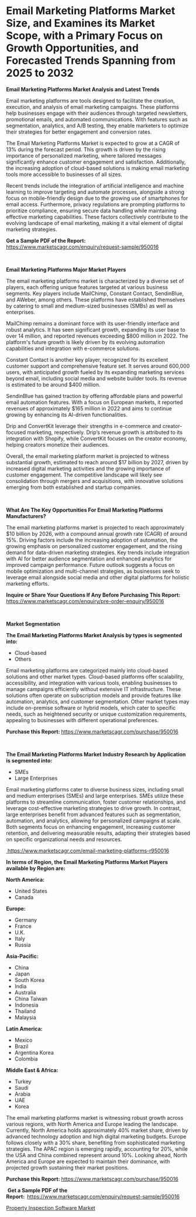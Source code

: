 <p><h1>Email Marketing Platforms Market Size, and Examines its Market Scope, with a Primary Focus on Growth Opportunities, and Forecasted Trends Spanning from 2025 to 2032</h1></p><p><strong>Email Marketing Platforms Market Analysis and Latest Trends</strong></p>
<p><p>Email marketing platforms are tools designed to facilitate the creation, execution, and analysis of email marketing campaigns. These platforms help businesses engage with their audiences through targeted newsletters, promotional emails, and automated communications. With features such as segmentation, analytics, and A/B testing, they enable marketers to optimize their strategies for better engagement and conversion rates.</p><p>The Email Marketing Platforms Market is expected to grow at a CAGR of 13% during the forecast period. This growth is driven by the rising importance of personalized marketing, where tailored messages significantly enhance customer engagement and satisfaction. Additionally, the increasing adoption of cloud-based solutions is making email marketing tools more accessible to businesses of all sizes. </p><p>Recent trends include the integration of artificial intelligence and machine learning to improve targeting and automate processes, alongside a strong focus on mobile-friendly design due to the growing use of smartphones for email access. Furthermore, privacy regulations are prompting platforms to prioritize compliance, ensuring secure data handling while maintaining effective marketing capabilities. These factors collectively contribute to the evolving landscape of email marketing, making it a vital element of digital marketing strategies.</p></p>
<p><strong>Get a Sample PDF of the Report:&nbsp;</strong> <a href="https://www.marketscagr.com/enquiry/request-sample/950016?utm_campaign=3019&utm_medium=2&utm_source=Github&utm_content=ia&utm_term=07032025&utm_id=email-marketing-platforms">https://www.marketscagr.com/enquiry/request-sample/950016</a></p>
<p>&nbsp;</p>
<p><strong>Email Marketing Platforms Major Market Players</strong></p>
<p><p>The email marketing platforms market is characterized by a diverse set of players, each offering unique features targeted at various business segments. Key players include MailChimp, Constant Contact, SendinBlue, and AWeber, among others. These platforms have established themselves by catering to small and medium-sized businesses (SMBs) as well as enterprises.</p><p>MailChimp remains a dominant force with its user-friendly interface and robust analytics. It has seen significant growth, expanding its user base to over 14 million, and reported revenues exceeding $800 million in 2022. The platform's future growth is likely driven by its evolving automation capabilities and integration with e-commerce solutions.</p><p>Constant Contact is another key player, recognized for its excellent customer support and comprehensive feature set. It serves around 600,000 users, with anticipated growth fueled by its expanding marketing services beyond email, including social media and website builder tools. Its revenue is estimated to be around $400 million.</p><p>SendinBlue has gained traction by offering affordable plans and powerful email automation features. With a focus on European markets, it reported revenues of approximately $165 million in 2022 and aims to continue growing by enhancing its AI-driven functionalities.</p><p>Drip and ConvertKit leverage their strengths in e-commerce and creator-focused marketing, respectively. Drip’s revenue growth is attributed to its integration with Shopify, while ConvertKit focuses on the creator economy, helping creators monetize their audiences.</p><p>Overall, the email marketing platform market is projected to witness substantial growth, estimated to reach around $17 billion by 2027, driven by increased digital marketing activities and the growing importance of customer engagement. The competitive landscape will likely see consolidation through mergers and acquisitions, with innovative solutions emerging from both established and startup companies.</p></p>
<p>&nbsp;</p>
<p><strong>What Are The Key Opportunities For Email Marketing Platforms Manufacturers?</strong></p>
<p><p>The email marketing platforms market is projected to reach approximately $10 billion by 2026, with a compound annual growth rate (CAGR) of around 15%. Driving factors include the increasing adoption of automation, the growing emphasis on personalized customer engagement, and the rising demand for data-driven marketing strategies. Key trends include integration with AI for better audience segmentation and enhanced analytics for improved campaign performance. Future outlook suggests a focus on mobile optimization and multi-channel strategies, as businesses seek to leverage email alongside social media and other digital platforms for holistic marketing efforts.</p></p>
<p><strong>Inquire or Share Your Questions If Any Before Purchasing This Report:</strong> <a href="https://www.marketscagr.com/enquiry/pre-order-enquiry/950016?utm_campaign=3019&utm_medium=2&utm_source=Github&utm_content=ia&utm_term=07032025&utm_id=email-marketing-platforms">https://www.marketscagr.com/enquiry/pre-order-enquiry/950016</a></p>
<p>&nbsp;</p>
<p><strong>Market Segmentation</strong></p>
<p><strong>The Email Marketing Platforms Market Analysis by types is segmented into:</strong></p>
<p><ul><li>Cloud-based</li><li>Others</li></ul></p>
<p><p>Email marketing platforms are categorized mainly into cloud-based solutions and other market types. Cloud-based platforms offer scalability, accessibility, and integration with various tools, enabling businesses to manage campaigns efficiently without extensive IT infrastructure. These solutions often operate on subscription models and provide features like automation, analytics, and customer segmentation. Other market types may include on-premise software or hybrid models, which cater to specific needs, such as heightened security or unique customization requirements, appealing to businesses with different operational preferences.</p></p>
<p><strong>Purchase this Report:&nbsp;</strong><a href="https://www.marketscagr.com/purchase/950016?utm_campaign=3019&utm_medium=2&utm_source=Github&utm_content=ia&utm_term=07032025&utm_id=email-marketing-platforms">https://www.marketscagr.com/purchase/950016</a></p>
<p>&nbsp;</p>
<p><strong>The Email Marketing Platforms Market Industry Research by Application is segmented into:</strong></p>
<p><ul><li>SMEs</li><li>Large Enterprises</li></ul></p>
<p><p>Email marketing platforms cater to diverse business sizes, including small and medium enterprises (SMEs) and large enterprises. SMEs utilize these platforms to streamline communication, foster customer relationships, and leverage cost-effective marketing strategies to drive growth. In contrast, large enterprises benefit from advanced features such as segmentation, automation, and analytics, allowing for personalized campaigns at scale. Both segments focus on enhancing engagement, increasing customer retention, and delivering measurable results, adapting their strategies based on specific organizational needs and resources.</p></p>
<p><a href="https://www.marketscagr.com/email-marketing-platforms-r950016?utm_campaign=3019&utm_medium=2&utm_source=Github&utm_content=ia&utm_term=07032025&utm_id=email-marketing-platforms">&nbsp;https://www.marketscagr.com/email-marketing-platforms-r950016</a></p>
<p><strong>In terms of Region, the Email Marketing Platforms Market Players available by Region are:</strong></p>
<p>
    <p> <strong> North America: </strong>
        <ul>
            <li>United States</li>
            <li>Canada</li>
        </ul>
        </p> 
    <p> <strong> Europe: </strong>
        <ul>
            <li>Germany</li>
            <li>France</li>
            <li>U.K.</li>
            <li>Italy</li>
            <li>Russia</li>
        </ul>
        </p> 
    <p> <strong> Asia-Pacific: </strong>
        <ul>
            <li>China</li>
            <li>Japan</li>
            <li>South Korea</li>
            <li>India</li>
            <li>Australia</li>
            <li>China Taiwan</li>
            <li>Indonesia</li>
            <li>Thailand</li>
            <li>Malaysia</li>
        </ul>
        </p> 
    <p> <strong> Latin America: </strong>
        <ul>
            <li>Mexico</li>
            <li>Brazil</li>
            <li>Argentina Korea</li>
            <li>Colombia</li>
        </ul>
        </p> 
    <p> <strong> Middle East & Africa: </strong>
        <ul>
            <li>Turkey</li>
            <li>Saudi</li>
            <li>Arabia</li>
            <li>UAE</li>
            <li>Korea</li>
        </ul>
    </p>
    </p>
<p><p>The email marketing platforms market is witnessing robust growth across various regions, with North America and Europe leading the landscape. Currently, North America holds approximately 40% market share, driven by advanced technology adoption and high digital marketing budgets. Europe follows closely with a 30% share, benefiting from sophisticated marketing strategies. The APAC region is emerging rapidly, accounting for 20%, while the USA and China combined represent around 10%. Looking ahead, North America and Europe are expected to maintain their dominance, with projected growth sustaining their market positions.</p></p>
<p><strong>Purchase this Report: </strong><a href="https://www.marketscagr.com/purchase/950016?utm_campaign=3019&utm_medium=2&utm_source=Github&utm_content=ia&utm_term=07032025&utm_id=email-marketing-platforms">https://www.marketscagr.com/purchase/950016</a></p>
<p>&nbsp;<strong>Get a Sample PDF of the Report:&nbsp;&nbsp;</strong><a href="https://www.marketscagr.com/enquiry/request-sample/950016?utm_campaign=3019&utm_medium=2&utm_source=Github&utm_content=ia&utm_term=07032025&utm_id=email-marketing-platforms">https://www.marketscagr.com/enquiry/request-sample/950016</a></p>
<p><strong></strong></p>
<p><p><a href="https://github.com/sapsaidamary/Market-Research-Report-List-1/blob/main/property-inspection-software-market.md?utm_campaign=3019&utm_medium=2&utm_source=Github&utm_content=ia&utm_term=07032025&utm_id=email-marketing-platforms">Property Inspection Software Market</a></p></p>